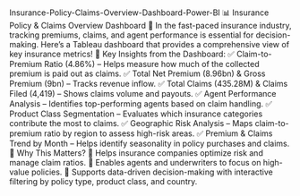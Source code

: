 Insurance-Policy-Claims-Overview-Dashboard-Power-BI
📊 Insurance Policy & Claims Overview Dashboard 🚀
In the fast-paced insurance industry, tracking premiums, claims, and agent performance is essential for decision-making. Here’s a Tableau dashboard that provides a comprehensive view of key insurance metrics!
🔹 Key Insights from the Dashboard:
✅ Claim-to-Premium Ratio (4.86%) – Helps measure how much of the collected premium is paid out as claims.
 ✅ Total Net Premium (8.96bn) & Gross Premium (9bn) – Tracks revenue inflow.
 ✅ Total Claims (435.28M) & Claims Filed (4,419) – Shows claims volume and payouts.
 ✅ Agent Performance Analysis – Identifies top-performing agents based on claim handling.
 ✅ Product Class Segmentation – Evaluates which insurance categories contribute the most to claims.
 ✅ Geographic Risk Analysis – Maps claim-to-premium ratio by region to assess high-risk areas.
 ✅ Premium & Claims Trend by Month – Helps identify seasonality in policy purchases and claims.
🔹 Why This Matters?
🔹 Helps insurance companies optimize risk and manage claim ratios.
 🔹 Enables agents and underwriters to focus on high-value policies.
 🔹 Supports data-driven decision-making with interactive filtering by policy type, product class, and country.
